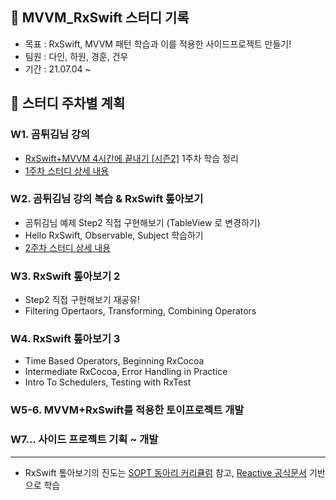## 🌳 MVVM_RxSwift 스터디 기록

- 목표 : RxSwift, MVVM 패턴 학습과 이를 적용한 사이드프로젝트 만들기!
- 팀원 : 다인, 하원, 경훈, 건우
- 기간 : 21.07.04 ~ 



## 🌱 스터디 주차별 계획
### W1. 곰튀김님 강의 
- [RxSwift+MVVM 4시간에 끝내기 [시즌2]](https://github.com/iamchiwon/RxSwift_In_4_Hours)
1주차 학습 정리
- [1주차 스터디 상세 내용](week1.md)

### W2. 곰튀김님 강의 복습 & RxSwift 톺아보기
- 곰튀김님 예제 Step2 직접 구현해보기 (TableView 로 변경하기)
- Hello RxSwift, Observable, Subject 학습하기
- [2주차 스터디 상세 내용](week2.md)

### W3. RxSwift 톺아보기 2
- Step2 직접 구현해보기 재공유!
- Filtering Opertaors, Transforming, Combining Operators

### W4. RxSwift 톺아보기 3
- Time Based Operators, Beginning RxCocoa
- Intermediate RxCocoa, Error Handling in Practice
- Intro To Schedulers, Testing with RxTest

### W5-6. MVVM+RxSwift를 적용한 토이프로젝트 개발

### W7... 사이드 프로젝트 기획 ~ 개발

---
- RxSwift 톺아보기의 진도는 [SOPT 동아리 커리큘럼](https://github.com/5anniversary/RxSwiftStudy) 참고, [Reactive 공식문서](http://reactivex.io) 기반으로 학습
